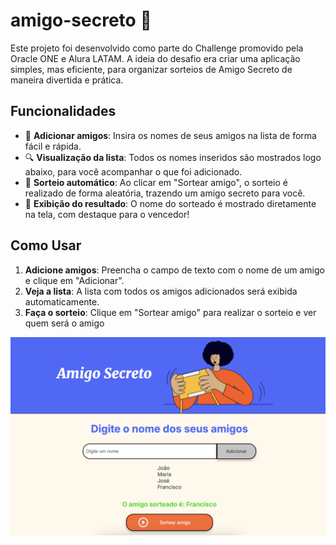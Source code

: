 # amigo-secreto 📝

Este projeto foi desenvolvido como parte do Challenge promovido pela Oracle ONE e Alura LATAM. A ideia do desafio era criar uma aplicação simples, mas eficiente, para organizar sorteios de Amigo Secreto de maneira divertida e prática.

## Funcionalidades
- 📝 **Adicionar amigos**: Insira os nomes de seus amigos na lista de forma fácil e rápida.
- 🔍 **Visualização da lista**: Todos os nomes inseridos são mostrados logo abaixo, para você acompanhar o que foi adicionado.
- 🎲 **Sorteio automático**: Ao clicar em "Sortear amigo", o sorteio é realizado de forma aleatória, trazendo um amigo secreto para você.
- 🥳 **Exibição do resultado**: O nome do sorteado é mostrado diretamente na tela, com destaque para o vencedor!

## Como Usar
1. **Adicione amigos**: Preencha o campo de texto com o nome de um amigo e clique em "Adicionar".
2. **Veja a lista**: A lista com todos os amigos adicionados será exibida automaticamente.
3. **Faça o sorteio**: Clique em "Sortear amigo" para realizar o sorteio e ver quem será o amigo

![Imagem do Sorteio](thumb.png)